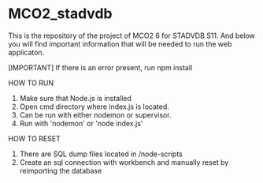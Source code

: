# MCO2_stadvdb

This is the repository of the project of MCO2 6 for STADVDB S11. And below you will find important information that will be needed to run the web applicaton.

[IMPORTANT] If there is an error present, run npm install

HOW TO RUN
1. Make sure that Node.js is installed
2. Open cmd directory where index.js is located.
3. Can be run with either nodemon or supervisor.
4. Run with 'nodemon' or 'node index.js'

HOW TO RESET
1. There are SQL dump files located in /node-scripts
2. Create an sql connection with workbench and manually reset by reimporting the database 
